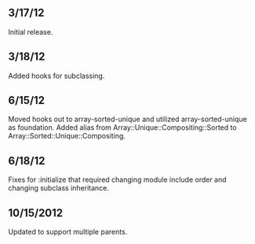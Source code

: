 
## 3/17/12 ##

Initial release.

## 3/18/12 ##

Added hooks for subclassing.

## 6/15/12 ##

Moved hooks out to array-sorted-unique and utilized array-sorted-unique as foundation.
Added alias from Array::Unique::Compositing::Sorted to Array::Sorted::Unique::Compositing.

## 6/18/12 ##

Fixes for :initialize that required changing module include order and changing subclass inheritance.

## 10/15/2012 ##

Updated to support multiple parents.
